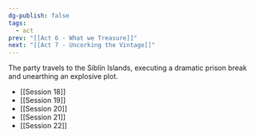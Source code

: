 ```yaml
---
dg-publish: false
tags:
  - act
prev: "[[Act 6 - What we Treasure]]"
next: "[[Act 7 - Uncorking the Vintage]]"
---
```


The party travels to the Siblín Islands, executing a dramatic prison break and unearthing an explosive plot.

- [[Session 18]]
- [[Session 19]]
- [[Session 20]]
- [[Session 21]]
- [[Session 22]]

